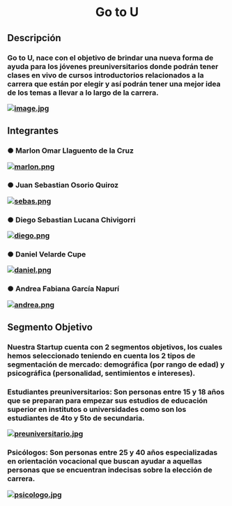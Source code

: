 <center> <h1>Go to U</h1> </center>
<h2> Descripción
<h3> Go to U, nace con el objetivo de brindar una nueva forma de ayuda para los jóvenes preuniversitarios donde podrán tener clases en vivo de cursos introductorios relacionados a la carrera que están por elegir y así podrán tener una mejor idea de los temas a llevar a lo largo de la carrera.
  
[![image.jpg](https://i.postimg.cc/L8CCWB9T/image.jpg)](https://postimg.cc/jDf4wfJw)
  
<h2> Integrantes
 
<h3>  ●  Marlon Omar Llaguento de la Cruz
 
 [![marlon.png](https://i.postimg.cc/c1D6zvqm/marlon.png)](https://postimg.cc/Wtk2Fb1F)

<h3>  ● Juan Sebastian Osorio Quiroz

[![sebas.png](https://i.postimg.cc/fRdLk5V2/sebas.png)](https://postimg.cc/CRFYQGHk)
  
<h3>  ● Diego Sebastian Lucana Chivigorri 

[![diego.png](https://i.postimg.cc/7hQ6JW1c/diego.png)](https://postimg.cc/p5zxgk6Y)
  
<h3>  ● Daniel Velarde Cupe
  
[![daniel.png](https://i.postimg.cc/J0h0nLXZ/daniel.png)](https://postimg.cc/phgRG3qL)
  
<h3>  ● Andrea Fabiana García Napurí

 [![andrea.png](https://i.postimg.cc/7Zj2Wf2c/andrea.png)](https://postimg.cc/w1cMtxFc)

<h2> Segmento Objetivo
<h3>Nuestra Startup cuenta con 2 segmentos objetivos, los cuales hemos seleccionado teniendo en cuenta los 2 tipos de segmentación de mercado: demográfica (por rango de edad) y psicográfica (personalidad, sentimientos e intereses).

<h3>Estudiantes preuniversitarios: Son personas entre 15 y 18 años que se preparan para empezar sus estudios de educación superior en institutos o universidades como son los estudiantes de 4to y 5to de secundaria.
  
[![preuniversitario.jpg](https://i.postimg.cc/5NB9VyTT/preuniversitario.jpg)](https://postimg.cc/xcdVGf03)
  
<h3>Psicólogos: Son personas entre 25 y 40 años especializadas en orientación vocacional que buscan ayudar a aquellas personas que se encuentran indecisas sobre la elección de carrera.
  
[![psicologo.jpg](https://i.postimg.cc/y8nVD5VT/psicologo.jpg)](https://postimg.cc/sMQF8TGB)
